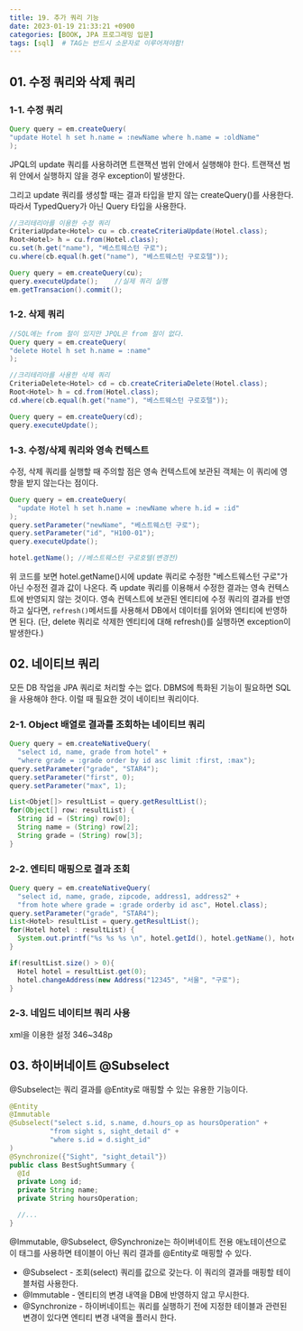 ```yaml
---
title: 19. 추가 쿼리 기능
date: 2023-01-19 21:33:21 +0900
categories: [BOOK, JPA 프로그래밍 입문]
tags: [sql]  # TAG는 반드시 소문자로 이루어져야함!
---
```


## 01. 수정 쿼리와 삭제 쿼리
### 1-1. 수정 쿼리
```java
Query query = em.createQuery(
"update Hotel h set h.name = :newName where h.name = :oldName"
);
```
JPQL의 update 쿼리를 사용하려면 트랜잭션 범위 안에서 실행해야 한다. 트랜잭션 범위 안에서 실행하지 않을 경우 exception이 발생한다.

그리고 update 쿼리를 생성할 때는 결과 타입을 받지 않는 createQuery()를 사용한다. 따라서 TypedQuery가 아닌 Query 타입을 사용한다.

```java
//크리테리아를 이용한 수정 쿼리
CriteriaUpdate<Hotel> cu = cb.createCriteriaUpdate(Hotel.class);
Root<Hotel> h = cu.from(Hotel.class);
cu.set(h.get("name"), "베스트웨스턴 구로");
cu.where(cb.equal(h.get("name"), "베스트웨스턴 구로호텔"));

Query query = em.createQuery(cu);
query.executeUpdate();    //실제 쿼리 실행
em.getTransacion().commit();

```
### 1-2. 삭제 쿼리
```java
//SQL에는 from 절이 있지만 JPQL은 from 절이 없다.
Query query = em.createQuery(
"delete Hotel h set h.name = :name"
);
```

```java
//크리테리아를 사용한 삭제 쿼리
CriteriaDelete<Hotel> cd = cb.createCriteriaDelete(Hotel.class);
Root<Hotel> h = cd.from(Hotel.class);
cd.where(cb.equal(h.get("name"), "베스트웨스턴 구로호텔"));

Query query = em.createQuery(cd);
query.executeUpdate();
```

### 1-3. 수정/삭제 쿼리와 영속 컨텍스트
수정, 삭제 쿼리를 실행할 때 주의할 점은 영속 컨텍스트에 보관된 객체는 이 쿼리에 영향을 받지 않는다는 점이다.

```java
Query query = em.createQuery(
  "update Hotel h set h.name = :newName where h.id = :id"
);
query.setParameter("newName", "베스트웨스턴 구로");
query.setParameter("id", "H100-01");
query.executeUpdate();

hotel.getName(); //베스트웨스턴 구로호텔(변경전)
```
위 코드를 보면 hotel.getName()시에 update 쿼리로 수정한 "베스트웨스턴 구로"가 아닌 수정전 결과 값이 나온다. 즉 update 쿼리를 이용해서 수정한 결과는 영속 컨텍스트에 반영되지 않는 것이다. 영속 컨텍스트에 보관된 엔티티에 수정 쿼리의 결과를 반영하고 싶다면, `refresh()`메서드를 사용해서 DB에서 데이터를 읽어와 엔티티에 반영하면 된다. (단, delete 쿼리로 삭제한 엔티티에 대해 refresh()를 실행하면 exception이 발생한다.)

## 02. 네이티브 쿼리
모든 DB 작업을 JPA 쿼리로 처리할 수는 없다. DBMS에 특화된 기능이 필요하면 SQL을 사용해야 한다. 이럴 때 필요한 것이 네이티브 쿼리이다.

### 2-1. Object 배열로 결과를 조회하는 네이티브 쿼리
```java
Query query = em.createNativeQuery(
  "select id, name, grade from hotel" +
  "where grade = :grade order by id asc limit :first, :max");
query.setParameter("grade", "STAR4");
query.setParameter("first", 0);
query.setParameter("max", 1);

List<Objet[]> resultList = query.getResultList();
for(Object[] row: resultList) {
  String id = (String) row[0];
  String name = (String) row[2];
  String grade = (String) row[3];
}
```

### 2-2. 엔티티 매핑으로 결과 조회
```java
Query query = em.createNativeQuery(
  "select id, name, grade, zipcode, address1, address2" +
  "from hote where grade = :grade orderby id asc", Hotel.class);
query.setParameter("grade", "STAR4");
List<Hotel> resultList = query.getResultList();
for(Hotel hotel : resultList) {
  System.out.printf("%s %s %s \n", hotel.getId(), hotel.getName(), hotel.getGrade());
}

if(resultList.size() > 0){
  Hotel hotel = resultList.get(0);
  hotel.changeAddress(new Address("12345", "서울", "구로");
}
```

### 2-3. 네임드 네이티브 쿼리 사용
xml을 이용한 설정 346~348p

## 03. 하이버네이트 @Subselect
@Subselect는 쿼리 결과를 @Entity로 매핑할 수 있는 유용한 기능이다.

```java
@Entity
@Immutable
@Subselect("select s.id, s.name, d.hours_op as hoursOperation" +
          "from sight s, sight_detail d" +
          "where s.id = d.sight_id"
)
@Synchronize({"Sight", "sight_detail"})
public class BestSughtSummary {
  @Id
  private Long id;
  private String name;
  private String hoursOperation;

  //...
}
```
@Immutable, @Subselect, @Synchronize는 하이버네이트 전용 애노테이션으로 이 태그를 사용하면 테이블이 아닌 쿼리 결과를 @Entity로 매핑할 수 있다.

* @Subselect - 조회(select) 쿼리를 값으로 갖는다.  이 쿼리의 결과를 매핑할 테이블처럼 사용한다.
* @Immutable - 엔티티의 변경 내역을 DB에 반영하지 않고 무시한다.
* @Synchronize - 하이버네이트는 쿼리를 실행하기 전에 지정한 테이블과 관련된 변경이 있다면 엔티티 변경 내역을 플러시 한다.
